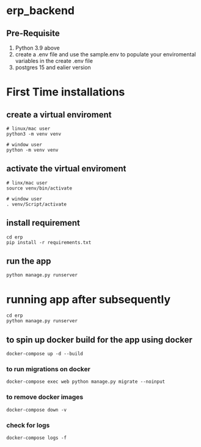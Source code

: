 # erp_backend

## Pre-Requisite
1. Python 3.9 above
2. create a .env file and use the sample.env to populate your enviromental variables in the create .env file 
3. postgres 15 and ealier version

# First Time installations
## create a virtual enviroment
```
# linux/mac user
python3 -m venv venv

# window user
python -m venv venv
```

## activate the virtual enviroment
```
# linx/mac user
source venv/bin/activate

# window user
. venv/Script/activate
```

## install requirement 
```
cd erp
pip install -r requirements.txt
```

## run the app
```
python manage.py runserver
```

# running app after subsequently
```
cd erp
python manage.py runserver
```



## to spin up docker build for the app using docker 

```
docker-compose up -d --build
```
### to run migrations on docker
```
docker-compose exec web python manage.py migrate --noinput
```
### to remove docker images
```
docker-compose down -v
```
### check for logs
```
docker-compose logs -f
```
